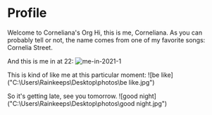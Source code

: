 # Profile
Welcome to Corneliana's Org
Hi, this is me, Corneliana.
As you can probably tell or not, the name comes from one of my favorite songs: Cornelia Street.

And this is me in at 22:
![me-in-2021-1]("assets/me-in-2021-1.jpg")

This is kind of like me at this particular moment:
![be like]("C:\Users\Rainkeeps\Desktop\photos\be like.jpg")

So it's getting late, see you tomorrow.
![good night]("C:\Users\Rainkeeps\Desktop\photos\good night.jpg")
